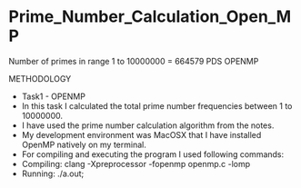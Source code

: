 # Prime_Number_Calculation_Open_MP
Number of primes in range 1 to 10000000 = 664579
PDS OPENMP

METHODOLOGY

 * Task1 - OPENMP
 * In this task I calculated the total prime number frequencies between 1 to 10000000.
 * I have used the prime number calculation algorithm from the notes.
 * My development environment was MacOSX that I have installed OpenMP natively on my terminal.
 * For compiling and executing the program I used following commands:
 * Compiling: clang -Xpreprocessor -fopenmp openmp.c -lomp
 * Running: ./a.out;
 
